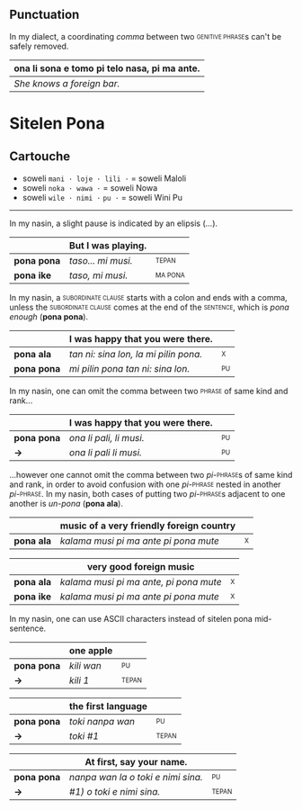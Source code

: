 ## Punctuation

In my dialect, a coordinating *comma* between two <sub><sup>GENITIVE PHRASE</sup></sub>s can't be safely removed.

| ona li sona e tomo pi telo nasa, pi ma ante. |
|:-|
| *She knows a foreign bar.* |

# Sitelen Pona

## Cartouche

* soweli `mani · loje · lili ·` = soweli Maloli
* soweli `noka · wawa ·` = soweli Nowa
* soweli `wile · nimi ·` `pu ·` = soweli Wini Pu

<!-- poka wan: left; poka ante: right ??? -->
<!-- `nanpa tu wan lon poka wan` → `wan` -->

<!-- Piglet =  soweli Piki ? → soweli Mali = soweli mani lili -->
<!-- ona li kama lon poka jan. = He met someone. -->
<!-- mi pana e ona lon poka jan. = I made him meet someone. = I introduced him to someone. -->

<!-- I already did that. tenpo pini la mi kama a pali e ni. -->
<!-- open pi tenpo mute la - for the first time -->
<!-- pini pi tenpo mute la - for the last time -->


-----

In my nasin, a slight pause is indicated by an elipsis (...).

| | But I was playing. | |
|-|-|-|
| **pona pona** | *taso... mi musi.* | <sub><sup>TEPAN</sup></sub> |
| **pona ike**  | *taso, mi musi.*   | <sub><sup>MA PONA</sup></sub> |

In my nasin, a <sub><sup>SUBORDINATE CLAUSE</sup></sub> starts with a colon and ends with a comma, unless the <sub><sup>SUBORDINATE CLAUSE</sup></sub> comes at the end of the <sub><sup>SENTENCE</sup></sub>, which is *pona enough* (**pona pona**).

| | I was happy that you were there. | |
|-|-|-|
| **pona ala**  | *tan ni: sina lon, la mi pilin pona.* | <sub><sup>X</sup></sub> |
| **pona pona** | *mi pilin pona tan ni: sina lon.*     | <sub><sup>PU</sup></sub> |

In my nasin, one can omit the comma between two <sub><sup>PHRASE</sup></sub> of same kind and rank...

| | I was happy that you were there. | |
|-|-|-|
| **pona pona** | *ona li pali, li musi.* | <sub><sup>PU</sup></sub> |
| **→**         | *ona li pali li musi.*  | <sub><sup>PU</sup></sub> |

...however one cannot omit the comma between two *pi*-<sub><sup>PHRASE</sup></sub>s of same kind and rank, in order to avoid confusion with one *pi*-<sub><sup>PHRASE</sup></sub> nested in another *pi*-<sub><sup>PHRASE</sup></sub>. In my nasin, both cases of putting two *pi*-<sub><sup>PHRASE</sup></sub>s adjacent to one another is *un-pona* (**pona ala**).

| | music of a very friendly foreign country | |
|-|-|-|
| **pona ala**  | *kalama musi pi ma ante pi pona mute* | <sub><sup>X</sup></sub> |

| | very good foreign music | |
|-|-|-|
| **pona ala**  | *kalama musi pi ma ante, pi pona mute* | <sub><sup>X</sup></sub> |
| **pona ike**  | *kalama musi pi ma ante pi pona mute*  | <sub><sup>X</sup></sub> |

In my nasin, one can use ASCII characters instead of sitelen pona mid-sentence.

| | one apple | |
|-|-|-|
| **pona pona** | *kili wan* | <sub><sup>PU</sup></sub> |
| **→**         | *kili 1*   | <sub><sup>TEPAN</sup></sub> |

| | the first language | |
|-|-|-|
| **pona pona** | *toki nanpa wan* | <sub><sup>PU</sup></sub> |
| **→**         | *toki #1*        | <sub><sup>TEPAN</sup></sub> |

| | At first, say your name. | |
|-|-|-|
| **pona pona** | *nanpa wan la o toki e nimi sina.* | <sub><sup>PU</sup></sub> |
| **→**         | *#1) o toki e nimi sina.*          | <sub><sup>TEPAN</sup></sub> |
